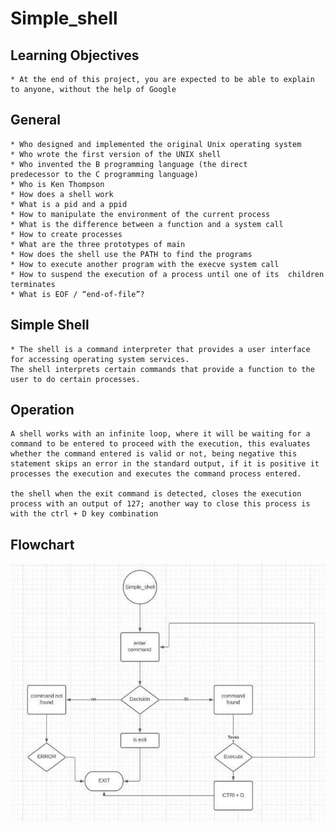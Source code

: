 # Simple_shell

## Learning Objectives

	* At the end of this project, you are expected to be able to explain to anyone, without the help of Google

## General 
	* Who designed and implemented the original Unix operating system
	* Who wrote the first version of the UNIX shell
	* Who invented the B programming language (the direct       predecessor to the C programming language)
	* Who is Ken Thompson
	* How does a shell work
	* What is a pid and a ppid
	* How to manipulate the environment of the current process
	* What is the difference between a function and a system call
	* How to create processes
	* What are the three prototypes of main
	* How does the shell use the PATH to find the programs
	* How to execute another program with the execve system call
	* How to suspend the execution of a process until one of its  children terminates
	* What is EOF / “end-of-file”?

## Simple Shell

	* The shell is a command interpreter that provides a user interface for accessing operating system services.
	The shell interprets certain commands that provide a function to the user to do certain processes.

## Operation 

	A shell works with an infinite loop, where it will be waiting for a command to be entered to proceed with the execution, this evaluates whether the command entered is valid or not, being negative this statement skips an error in the standard output, if it is positive it processes the execution and executes the command process entered.

	the shell when the exit command is detected, closes the execution process with an output of 127; another way to close this process is with the ctrl + D key combination


## Flowchart
![Alt text](flowchart.jpg?raw=true)